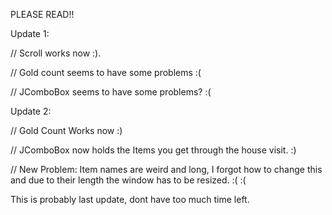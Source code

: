PLEASE READ!!

Update 1:

// Scroll works now :).

// Gold count seems to have some problems :(

// JComboBox seems to have some problems? :(

Update 2:

// Gold Count Works now :)

// JComboBox now holds the Items you get through the house visit. :)

// New Problem: Item names are weird and long, I forgot how to change this and due to their length the window has to be resized. :( :(

This is probably last update, dont have too much time left.
